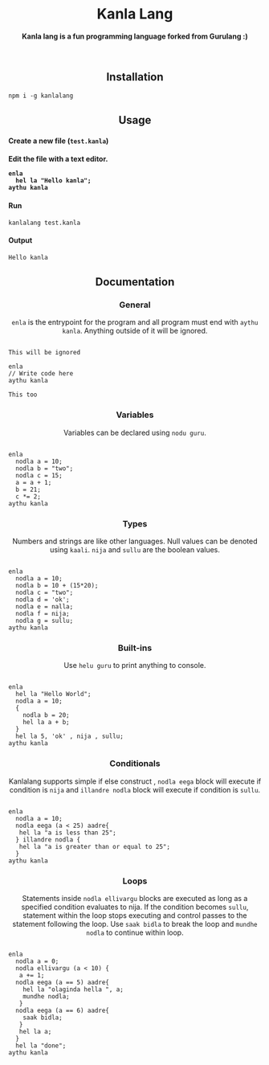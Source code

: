 <h1 align="center">Kanla Lang</h1>
<p align="center">
<!-- <a href="https://www.npmjs.com/package/gurulang"><img alt="Build" src="https://img.shields.io/badge/npm-gurulang-orange"/></a> -->

</p>
<p align="center">
  <b>Kanla lang is a fun programming language forked from Gurulang :)</b>
</p>
<p align="center">
<!-- Do checkout the online <a href="https://sheshavpd.github.io/gurulang/">Guru Lang PlayGround</a>. -->
</p>
<br>

<h2 align="center">Installation</h2>

```
npm i -g kanlalang
```

<h2 align="center">Usage</h2>

<h4 align="left">Create a new file (<code>test.kanla</code>)</h4>


<h4 align="left">Edit the file with a text editor.

```
enla
  hel la "Hello kanla";
aythu kanla

```

<h4 align="left">Run</h4>

```
kanlalang test.kanla
```

<h4 align="left">Output</h4>

```
Hello kanla
```

<h2 align="center">Documentation</h2>

<h3 align="center">General</h3>
<p align="center"><code>enla</code> is the entrypoint for the program and all program must end with <code>aythu kanla</code>. Anything outside of it will be ignored.</p>

```

This will be ignored

enla
// Write code here
aythu kanla

This too
```

<h3 align="center">Variables</h3>
<p align="center">Variables can be declared using <code>nodu guru</code>.</p>

```

enla
  nodla a = 10;
  nodla b = "two";
  nodla c = 15;
  a = a + 1;
  b = 21;
  c *= 2;
aythu kanla
```

<h3 align="center">Types</h3>
<p align="center">Numbers and strings are like other languages. Null values can be denoted using <code>kaali</code>. <code>nija</code> and <code>sullu</code> are the boolean values.</p>

```

enla
  nodla a = 10;
  nodla b = 10 + (15*20);
  nodla c = "two";
  nodla d = 'ok';
  nodla e = nalla;
  nodla f = nija;
  nodla g = sullu;
aythu kanla
```

<h3 align="center">Built-ins</h3>
<p align="center">Use <code>helu guru</code> to print anything to console.</p>

```

enla
  hel la "Hello World";
  nodla a = 10;
  {
    nodla b = 20;
    hel la a + b;
  }
  hel la 5, 'ok' , nija , sullu;
aythu kanla
```

<h3 align="center">Conditionals</h3>
<p align="center">Kanlalang supports simple if else construct , <code>nodla eega</code> block will execute if condition is <code>nija</code> and <code>illandre nodla</code> block will execute if condition is <code>sullu</code>.</p>

```

enla
  nodla a = 10;
  nodla eega (a < 25) aadre{
   hel la "a is less than 25";
  } illandre nodla {
   hel la "a is greater than or equal to 25";
  }
aythu kanla
```

<h3 align="center">Loops</h3>
<p align="center">Statements inside <code>nodla ellivargu</code> blocks are executed as long as a specified condition evaluates to nija. If the condition becomes <code>sullu</code>, statement within the loop stops executing and control passes to the statement following the loop. Use <code>saak bidla</code> to break the loop and <code className="language-cpp">mundhe nodla</code> to continue within loop.</p>


```

enla
  nodla a = 0;
  nodla ellivargu (a < 10) {
   a += 1;
  nodla eega (a == 5) aadre{
    hel la "olaginda hella ", a;
    mundhe nodla;
   }
  nodla eega (a == 6) aadre{
    saak bidla;
   }
   hel la a;
  }
  hel la "done";
aythu kanla
```











